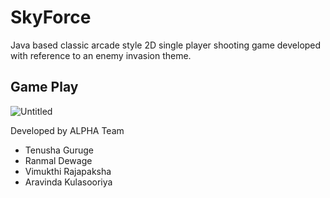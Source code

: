 # SkyForce

Java based classic arcade style 2D single player shooting game developed with reference to an enemy invasion theme.

## Game Play

<img src="https://i.ibb.co/nwJjw21/Untitled.jpg" alt="Untitled" border="0">

Developed by ALPHA Team
* Tenusha Guruge
* Ranmal Dewage
* Vimukthi Rajapaksha
* Aravinda Kulasooriya
